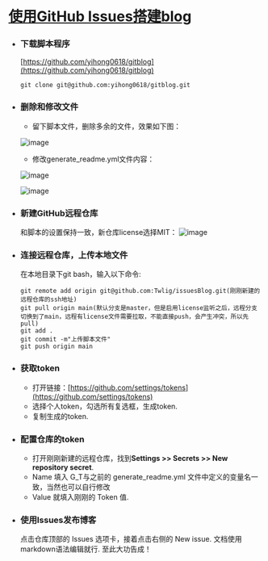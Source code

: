 # [使用GitHub Issues搭建blog](https://github.com/Twlig/issuesBlog/issues/2)

- ### 下载脚本程序
  [https://github.com/yihong0618/gitblog](https://github.com/yihong0618/gitblog)
  ```
  git clone git@github.com:yihong0618/gitblog.git
  ```
- ### 删除和修改文件
  - 留下脚本文件，删除多余的文件，效果如下图：
  
  ![image](https://user-images.githubusercontent.com/22440467/141636354-273de557-716f-456b-a218-353a3f6c8efc.png)
  - 修改generate_readme.yml文件内容：
  
  ![image](https://user-images.githubusercontent.com/22440467/141638391-7f923e62-2ffa-43ab-ac6d-4633853690da.png)
  
  ![image](https://user-images.githubusercontent.com/22440467/141640832-e9fc9cde-ce33-49b8-972a-00437b38dccc.png)
- ### 新建GitHub远程仓库
  和脚本的设置保持一致，新仓库license选择MIT：
  ![image](https://user-images.githubusercontent.com/22440467/141642146-9a3f9fd2-a161-498b-97a4-5a674c81c17b.png)
-  ### 连接远程仓库，上传本地文件
    在本地目录下git bash，输入以下命令:
    ```
    git remote add origin git@github.com:Twlig/issuesBlog.git(刚刚新建的远程仓库的ssh地址)
    git pull origin main(默认分支是master，但是启用license监听之后，远程分支切换到了main，远程有license文件需要拉取，不能直接push，会产生冲突，所以先pull)
    git add .
    git commit -m"上传脚本文件"
    git push origin main
    ```
- ### 获取token
    - 打开链接：[https://github.com/settings/tokens](https://github.com/settings/tokens)
    - 选择个人token，勾选所有复选框，生成token.
    - 复制生成的token.
- ### 配置仓库的token
    - 打开刚刚新建的远程仓库，找到**Settings >> Secrets >> New repository secret**.
    - Name 填入 G_T与之前的 generate_readme.yml 文件中定义的变量名一致，当然也可以自行修改
    - Value 就填入刚刚的 Token 值.
- ### 使用Issues发布博客
  点击仓库顶部的 Issues 选项卡，接着点击右侧的 New issue. 文档使用markdown语法编辑就行.
  至此大功告成！


